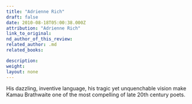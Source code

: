 ```yaml
---
title: "Adrienne Rich"
draft: false
date: 2010-08-18T05:00:38.000Z
attribution: "Adrienne Rich"
link_to_original:
nd_author_of_this_review:
related_author: .md
related_books:

description:
weight:
layout: none
---
```

His dazzling, inventive language, his tragic yet unquenchable vision make Kamau Brathwaite one of the most compelling of late 20th century poets.

